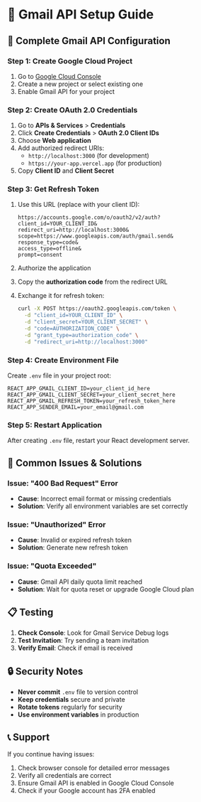 # 📧 Gmail API Setup Guide

## 🔧 **Complete Gmail API Configuration**

### **Step 1: Create Google Cloud Project**
1. Go to [Google Cloud Console](https://console.cloud.google.com/)
2. Create a new project or select existing one
3. Enable Gmail API for your project

### **Step 2: Create OAuth 2.0 Credentials**
1. Go to **APIs & Services** > **Credentials**
2. Click **Create Credentials** > **OAuth 2.0 Client IDs**
3. Choose **Web application**
4. Add authorized redirect URIs:
   - `http://localhost:3000` (for development)
   - `https://your-app.vercel.app` (for production)
5. Copy **Client ID** and **Client Secret**

### **Step 3: Get Refresh Token**
1. Use this URL (replace with your client ID):
   ```
   https://accounts.google.com/o/oauth2/v2/auth?
   client_id=YOUR_CLIENT_ID&
   redirect_uri=http://localhost:3000&
   scope=https://www.googleapis.com/auth/gmail.send&
   response_type=code&
   access_type=offline&
   prompt=consent
   ```

2. Authorize the application
3. Copy the **authorization code** from the redirect URL
4. Exchange it for refresh token:
   ```bash
   curl -X POST https://oauth2.googleapis.com/token \
     -d "client_id=YOUR_CLIENT_ID" \
     -d "client_secret=YOUR_CLIENT_SECRET" \
     -d "code=AUTHORIZATION_CODE" \
     -d "grant_type=authorization_code" \
     -d "redirect_uri=http://localhost:3000"
   ```

### **Step 4: Create Environment File**
Create `.env` file in your project root:
```env
REACT_APP_GMAIL_CLIENT_ID=your_client_id_here
REACT_APP_GMAIL_CLIENT_SECRET=your_client_secret_here
REACT_APP_GMAIL_REFRESH_TOKEN=your_refresh_token_here
REACT_APP_SENDER_EMAIL=your_email@gmail.com
```

### **Step 5: Restart Application**
After creating `.env` file, restart your React development server.

## 🚨 **Common Issues & Solutions**

### **Issue: "400 Bad Request" Error**
- **Cause**: Incorrect email format or missing credentials
- **Solution**: Verify all environment variables are set correctly

### **Issue: "Unauthorized" Error**
- **Cause**: Invalid or expired refresh token
- **Solution**: Generate new refresh token

### **Issue: "Quota Exceeded"**
- **Cause**: Gmail API daily quota limit reached
- **Solution**: Wait for quota reset or upgrade Google Cloud plan

## 📋 **Testing**

1. **Check Console**: Look for Gmail Service Debug logs
2. **Test Invitation**: Try sending a team invitation
3. **Verify Email**: Check if email is received

## 🔒 **Security Notes**

- **Never commit** `.env` file to version control
- **Keep credentials** secure and private
- **Rotate tokens** regularly for security
- **Use environment variables** in production

## 📞 **Support**

If you continue having issues:
1. Check browser console for detailed error messages
2. Verify all credentials are correct
3. Ensure Gmail API is enabled in Google Cloud Console
4. Check if your Google account has 2FA enabled


